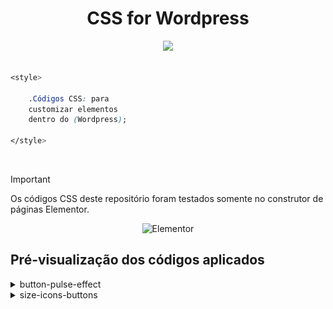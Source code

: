 <div align="center">
    <h1>CSS for Wordpress</h1>
    <a href="https://skillicons.dev">
    <img src="https://skillicons.dev/icons?i=css,wordpress" />
    </a>
</div>   

<br>

```CSS
<style>

    .Códigos CSS: para 
    customizar elementos 
    dentro do (Wordpress);

</style>
``` 

<br>

> [!IMPORTANT]
> Os códigos CSS deste repositório foram testados somente no construtor de páginas Elementor.   

<div align="center">

![Elementor](https://img.shields.io/badge/Elementor-92003B.svg?style=for-the-badge&logo=Elementor&logoColor=white)

</div>

## Pré-visualização dos códigos aplicados

<details>
<summary>button-pulse-effect</summary>

![button-pulse-effect](https://raw.githubusercontent.com/walterowisk/CSS-for-Wordpress/main/preview-img/button-pulse-effect.gif)
</details>

<details>
<summary>size-icons-buttons</summary>

![size-icons-buttons](https://raw.githubusercontent.com/walterowisk/CSS-for-Wordpress/main/preview-img/size-icons-buttons.png)
</details>